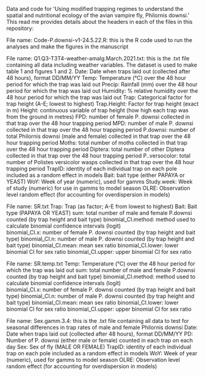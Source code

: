 Data and code for 'Using modified trapping regimes to understand the spatial and nutritional ecology of the avian vampire fly, Philornis downsi.'
This read me provides details about the headers in each of the files in this repository:

File name: Code-P.downsi-v1-24.5.22.R: this is the R code used to run the analyses and make the figures in the manuscript

File name: Q1.Q3-T3T4-weather-amalg.March.2021.txt: this is the .txt file containing all data including weather variables. The dataset is used to make table 1 and figures 1 and 2.
  Date: Date when traps laid out (collected after 48 hours), format DD/MM/YY
  Temp: Temperature (°C) over the 48 hour period for which the trap was laid out
  Precip: Rainfall (mm) over the 48 hour period for which the trap was laid out
  Humidity: % relative humidity over the 48 hour period for which the trap was laid out
  Trap: Categorical factor for trap height (A-E; lowest to highest)
  Trap.Height: Factor for trap height (exact in m)
  Height: continuous variable of trap height (how high each trap was from the ground in metres)
  FPD: number of female P. downsi collected in that trap over the 48 hour trapping period
  MPD: number of male P. downsi collected in that trap over the 48 hour trapping period
  P.downsi: number of total Philornis downsi (male and female) collected in that trap over the 48 hour trapping period
  Moths: total number of moths collected in that trap over the 48 hour trapping period
  Diptera: total number of other Diptera collected in that trap over the 48 hour trapping period
  P..versocolor: total number of Polistes versicolor wasps collected in that trap over the 48 hour trapping period
  TrapID: identity of each individual trap on each pole included as a random effect in models
  Bait: bait type (either PAPAYA or YEAST)
  WoY: Week of year (numeric), used for gamms
  Study.week: Week of study (numeric) for use in gamms to model season
  OLRE: Observation level random effect (for accounting for overdispersion in models)
  
File name: SR.txt
  Trap: Trap (as factor; A-E from lowest to highest)
  Bait: Bait type (PAPAYA OR YEAST)
  sum: total number of male and female P.downsi counted (by trap height and bait type)
  binomial_CI.method: method used to calculate binomial confidence intervals (logit)	
  binomial_CI.x: number of female P. downsi counted (by trap height and bait type)
  binomial_CI.n: number of male P. downsi counted (by trap height and bait type)
  binomial_CI.mean: mean sex ratio
  binomial_CI.lower: lower binomial CI for sex ratio
  binomial_CI.upper: upper binomial CI for sex ratio
  
File name: SR.temp.txt
  Temp: Temperature (°C) over the 48 hour period for which the trap was laid out
  sum: total number of male and female P.downsi counted (by trap height and bait type)
  binomial_CI.method: method used to calculate binomial confidence intervals (logit)	
  binomial_CI.x: number of female P. downsi counted (by trap height and bait type)
  binomial_CI.n: number of male P. downsi counted (by trap height and bait type)
  binomial_CI.mean: mean sex ratio
  binomial_CI.lower: lower binomial CI for sex ratio
  binomial_CI.upper: upper binomial CI for sex ratio
  
File name: Sex.gamm.3.4: this is the .txt file containing all data to test for seasonal differences in trap rates of male and female Philornis downsi
  Date: Date when traps laid out (collected after 48 hours), format DD/MM/YY
  PD: Number of P. downsi (either male or female) counted in each trap on each day
  Sex: Sex of fly (MALE OR FEMALE)
  TrapID: identity of each individual trap on each pole included as a random effect in models
  WoY: Week of year (numeric), used for gamms to model season
  OLRE: Observation level random effect (for accounting for overdispersion in models)
